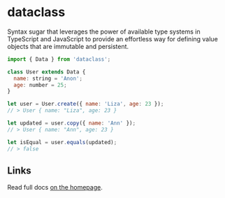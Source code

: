 # dataclass

Syntax sugar that leverages the power of available type systems in TypeScript and JavaScript to
provide an effortless way for defining value objects that are immutable and persistent.

```javascript
import { Data } from 'dataclass';

class User extends Data {
  name: string = 'Anon';
  age: number = 25;
}

let user = User.create({ name: 'Liza', age: 23 });
// > User { name: "Liza", age: 23 }

let updated = user.copy({ name: 'Ann' });
// > User { name: "Ann", age: 23 }

let isEqual = user.equals(updated);
// > false
```

## Links

Read full docs [on the homepage](https://dataclass.js.org/).

